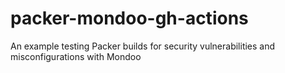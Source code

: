 # packer-mondoo-gh-actions
An example testing Packer builds for security vulnerabilities and misconfigurations with Mondoo
